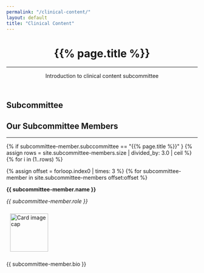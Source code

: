 ```yaml
---
permalink: "/clinical-content/"
layout: default
title: "Clinical Content"
---
```

  <header class="lg masthead text-center text-white d-flex">
      <div class="container my-auto">
        <div class="row">
          <div class="col-lg-10 mx-auto">
            <h1 class="text-uppercase text-dark">
              <strong>{{% page.title %}}</strong>
            </h1>
            <hr>
          </div>
          <div class="col-lg-8 mx-auto">
            <p class="text-faded text-dark mb-5">Introduction to clinical content subcommittee</p>
          </div>
        </div>
      </div>
    </header>

<section id="about" style="background-image:url(../img/blog-bg.png);background-position:center center;-webkit-background-size:cover;-moz-background-size:cover;-o-background-size:cover;background-size:cover">
      <div class="container">
        <div class="row">
          <div class="col-lg12 mx-auto text-center">
                        <h1 class="text-uppercase text-dark">
              <strong>Subcommittee</strong>
            </h1>
            <h2 class="section-heading text-white">Our Subcommittee Members</h2>
            <hr class="light my-4">
            {% if subcommittee-member.subccommittee == "{{% page.title %}}" }
            {% assign rows = site.subcommittee-members.size | divided_by: 3.0 | ceil %}
            {% for i in (1..rows) %}

  <div class="row">

  {% assign offset = forloop.index0 | times: 3 %}
  {% for subcommittee-member in site.subcommittee-members offset:offset %}
 
  <div class="col-sm-4">
  <div class="card" style="height: 100%;">
  <div class="card-header"><strong>{{ subcommittee-member.name }}</strong> <p><em>{{ subcommittee-member.role }}</em> </p></div>
  <div class="card-body">
  <img class="pull-left" src="{{ subcommittee-member.photo }}" style="height:100px; width:100px; margin:10px" alt="Card image cap">
  <p class="card-text">{{ subcommittee-member.bio }}</p>
  </div>
  </div>
  </div>
  {% endfor %}
</div>
{% endfor %}
{% endif %}          
            <h2 class="section-heading text-white" style="padding-top: 20px">Our Directors</h2>
            <hr class="light my-4">
{% assign rows = site.directors.size | divided_by: 3.0 | ceil %}
{% for i in (1..rows) %}
  <div class="row">

  {% assign offset = forloop.index0 | times: 3 %}
  {% for director in site.directors  limit:3 offset:offset %}
 
  <div class="col-sm-4">
  <div class="card" style="height: 100%;">
  <div class="card-header"><strong>{{ director.name }}</strong> <p><em>{{ director.title }}</em> </p></div>
  <div class="card-body">
  <img class="pull-left" src="{{ director.photo }}" style="height:100px; width:100px; margin:10px" alt="Card image cap">
  <p class="card-text">{{ director.bio }}</p>
  </div>
  </div>
  </div>
  {% endfor %}
</div>
{% endfor %}
              </div>
          </div>
        </div>
</section>

    
	
